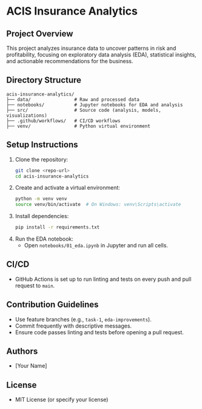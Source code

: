 # ACIS Insurance Analytics

## Project Overview
This project analyzes insurance data to uncover patterns in risk and profitability, focusing on exploratory data analysis (EDA), statistical insights, and actionable recommendations for the business.

## Directory Structure
```
acis-insurance-analytics/
├── data/                # Raw and processed data
├── notebooks/           # Jupyter notebooks for EDA and analysis
├── src/                 # Source code (analysis, models, visualizations)
├── .github/workflows/   # CI/CD workflows
├── venv/                # Python virtual environment
```

## Setup Instructions
1. Clone the repository:
   ```bash
   git clone <repo-url>
   cd acis-insurance-analytics
   ```
2. Create and activate a virtual environment:
   ```bash
   python -m venv venv
   source venv/bin/activate  # On Windows: venv\Scripts\activate
   ```
3. Install dependencies:
   ```bash
   pip install -r requirements.txt
   ```
4. Run the EDA notebook:
   - Open `notebooks/01_eda.ipynb` in Jupyter and run all cells.

## CI/CD
- GitHub Actions is set up to run linting and tests on every push and pull request to `main`.

## Contribution Guidelines
- Use feature branches (e.g., `task-1`, `eda-improvements`).
- Commit frequently with descriptive messages.
- Ensure code passes linting and tests before opening a pull request.

## Authors
- [Your Name]

## License
- MIT License (or specify your license) 